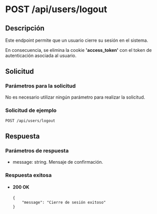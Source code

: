 # POST /api/users/logout

## Descripción

Este endpoint permite que un usuario cierre su sesión en el sistema.

En consecuencia, se elimina la cookie **'access_token'** con el token de autenticación asociada al usuario.

## Solicitud

### Parámetros para la solicitud

No es necesario utilizar ningún parámetro para realizar la solicitud.

### Solicitud de ejemplo

```
POST /api/users/logout
```

## Respuesta

### Parámetros de respuesta

- message: string. Mensaje de confirmación.

### Respuesta exitosa

- #### 200 OK

  ```
  {
      "message": "Cierre de sesión exitoso"
  }
  ```
